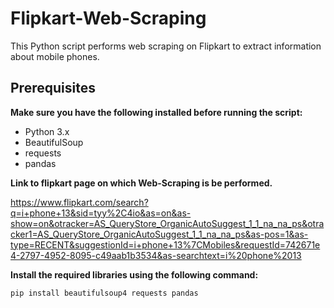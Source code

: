 # Flipkart-Web-Scraping

This Python script performs web scraping on Flipkart to extract information about mobile phones.

## Prerequisites

**Make sure you have the following installed before running the script:**

- Python 3.x
- BeautifulSoup
- requests
- pandas

**Link to flipkart page on which Web-Scraping is be performed.** 

https://www.flipkart.com/search?q=i+phone+13&sid=tyy%2C4io&as=on&as-show=on&otracker=AS_QueryStore_OrganicAutoSuggest_1_1_na_na_ps&otracker1=AS_QueryStore_OrganicAutoSuggest_1_1_na_na_ps&as-pos=1&as-type=RECENT&suggestionId=i+phone+13%7CMobiles&requestId=742671e4-2797-4952-8095-c49aab1b3534&as-searchtext=i%20phone%2013

**Install the required libraries using the following command:**

```bash
pip install beautifulsoup4 requests pandas

